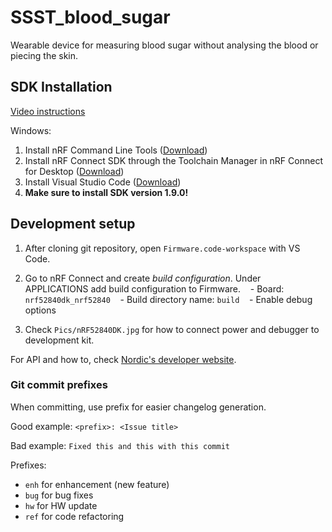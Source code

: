 # SSST_blood_sugar

Wearable device for measuring blood sugar without analysing the blood or piecing the skin.

## SDK Installation

[Video instructions](https://youtube.com/playlist?list=PLx_tBuQ_KSqEt7NK-H7Lu78lT2OijwIMl)

Windows:
1. Install nRF Command Line Tools ([Download](https://bit.ly/2YgBGC5))
2. Install nRF Connect SDK through the Toolchain Manager in nRF Connect for Desktop ([Download](https://bit.ly/39Tm3my))
3. Install Visual Studio Code ([Download](https://code.visualstudio.com/Download))
4. **Make sure to install SDK version 1.9.0!**

## Development setup

1. After cloning git repository, open `Firmware.code-workspace` with VS Code.
2. Go to nRF Connect and create *build configuration*. Under APPLICATIONS add build configuration to Firmware.
   - Board: `nrf52840dk_nrf52840`
   - Build directory name: `build`
   - Enable debug options

3. Check `Pics/nRF52840DK.jpg` for how to connect power and debugger to development kit.

For API and how to, check [Nordic's developer website](https://developer.nordicsemi.com/nRF_Connect_SDK/doc/1.9.0/nrf/index.html).

### Git commit prefixes
When committing, use prefix for easier changelog generation.

Good example: `<prefix>: <Issue title>`

Bad example: `Fixed this and this with this commit`

Prefixes:
- `enh` for enhancement (new feature)
- `bug` for bug fixes
- `hw` for HW update
- `ref` for code refactoring

